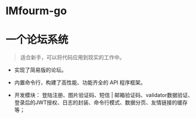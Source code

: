 # IMfourm-go
# 一个论坛系统
> 适合新手，可以将代码应用到现实的工作中。

- 实现了简易版的论坛。
- 内置命令行，构建了高性能、功能齐全的 API 程序框架。

- 开发模块： 
登陆注册、图片验证码、短信 | 邮箱验证码、validator数据验证、登录后的JWT授权、日志的封装、命令行模式、数据分页、友情链接的缓存等；
